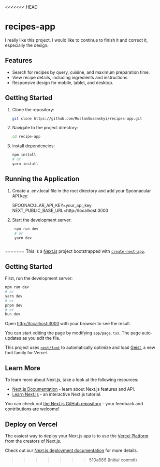 <<<<<<< HEAD
# recipes-app

I really like this project, I would like to continue to finish it and correct it, especially the design.

## Features

- Search for recipes by query, cuisine, and maximum preparation time.
- View recipe details, including ingredients and instructions.
- Responsive design for mobile, tablet, and desktop.

## Getting Started

1. Clone the repository:
     ```bash
   git clone https://github.com/RuslanSuzanskyi/recipes-app.git

2. Navigate to the project directory:
      ```bash
   cd recipe-app

3. Install dependencies:
     ```bash
    npm install
    # or
    yarn install

## Running the Application

1. Create a .env.local file in the root directory and add your Spoonacular API key:
  
     SPOONACULAR_API_KEY=your_api_key
     NEXT_PUBLIC_BASE_URL=http://localhost:3000

2. Start the development server:
   ```bash
    npm run dev
    # or
    yarn dev



=======
This is a [Next.js](https://nextjs.org) project bootstrapped with [`create-next-app`](https://nextjs.org/docs/app/api-reference/cli/create-next-app).

## Getting Started

First, run the development server:

```bash
npm run dev
# or
yarn dev
# or
pnpm dev
# or
bun dev
```

Open [http://localhost:3000](http://localhost:3000) with your browser to see the result.

You can start editing the page by modifying `app/page.tsx`. The page auto-updates as you edit the file.

This project uses [`next/font`](https://nextjs.org/docs/app/building-your-application/optimizing/fonts) to automatically optimize and load [Geist](https://vercel.com/font), a new font family for Vercel.

## Learn More

To learn more about Next.js, take a look at the following resources:

- [Next.js Documentation](https://nextjs.org/docs) - learn about Next.js features and API.
- [Learn Next.js](https://nextjs.org/learn) - an interactive Next.js tutorial.

You can check out [the Next.js GitHub repository](https://github.com/vercel/next.js) - your feedback and contributions are welcome!

## Deploy on Vercel

The easiest way to deploy your Next.js app is to use the [Vercel Platform](https://vercel.com/new?utm_medium=default-template&filter=next.js&utm_source=create-next-app&utm_campaign=create-next-app-readme) from the creators of Next.js.

Check out our [Next.js deployment documentation](https://nextjs.org/docs/app/building-your-application/deploying) for more details.
>>>>>>> 510a666 (Initial commit)
